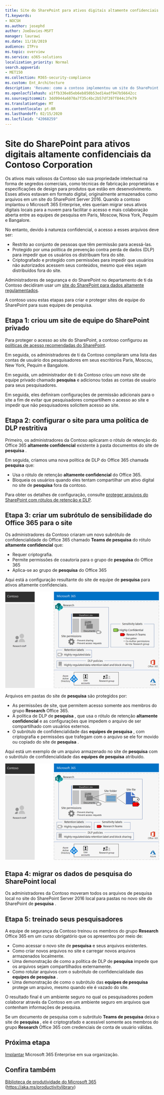```yaml
---
title: Site do SharePoint para ativos digitais altamente confidenciais da Contoso Corporation
f1.keywords:
- NOCSH
ms.author: josephd
author: JoeDavies-MSFT
manager: laurawi
ms.date: 11/18/2019
audience: ITPro
ms.topic: overview
ms.service: o365-solutions
localization_priority: Normal
search.appverid:
- MET150
ms.collection: M365-security-compliance
ms.custom: Ent_Architecture
description: 'Resumo: como a contoso implementou um site do SharePoint para dados altamente regulamentados para facilitar a colaboração entre suas equipes de pesquisa.'
ms.openlocfilehash: a1ffb336e85eb6eb850b53ed14adf947b56642cc
ms.sourcegitcommit: 3dd9944a6070a7f35c4bc2b57df397f844c3fe79
ms.translationtype: MT
ms.contentlocale: pt-BR
ms.lasthandoff: 02/15/2020
ms.locfileid: "42068259"
---
```

# <a name="sharepoint-site-for-highly-confidential-digital-assets-of-the-contoso-corporation"></a>Site do SharePoint para ativos digitais altamente confidenciais da Contoso Corporation

Os ativos mais valiosos da Contoso são sua propriedade intelectual na forma de segredos comerciais, como técnicas de fabricação proprietárias e especificações de design para produtos que estão em desenvolvimento. Esses ativos estavam em formato digital, originalmente armazenados como arquivos em um site do SharePoint Server 2016. Quando a contoso implantou o Microsoft 365 Enterprise, eles queriam migrar seus ativos digitais locais para a nuvem para facilitar o acesso e mais colaboração aberta entre as equipes de pesquisa em Paris, Moscow, Nova York, Pequim e Bangalore. 
  
No entanto, devido à natureza confidencial, o acesso a esses arquivos deve ser:

- Restrito ao conjunto de pessoas que têm permissão para acessá-las. 
- Protegido por uma política de prevenção contra perda de dados (DLP) para impedir que os usuários os distribuam fora do site.
- Criptografado e protegido com permissões para impedir que usuários não autorizados acessem seus conteúdos, mesmo que eles sejam distribuídos fora do site.

Administradores de segurança e do SharePoint no departamento de ti da Contoso decidiram usar um [site do SharePoint para dados altamente regulamentados](teams-sharepoint-online-sites-highly-regulated-data.md).
  
A contoso usou estas etapas para criar e proteger sites de equipe do SharePoint para suas equipes de pesquisa.

## <a name="step-1-created-a-private-sharepoint-team-site"></a>Etapa 1: criou um site de equipe do SharePoint privado

Para proteger o acesso ao site do SharePoint, a contoso configurou as [políticas de acesso recomendadas do SharePoint](sharepoint-file-access-policies.md).

Em seguida, os administradores de ti da Contoso compilaram uma lista das contas de usuário dos pesquisadores em seus escritórios Paris, Moscou, New York, Pequim e Bangalore. 

Em seguida, um administrador de ti da Contoso criou um novo site de equipe privado chamado **pesquisa** e adicionou todas as contas de usuário para seus pesquisadores.

Em seguida, eles definiram configurações de permissão adicionais para o site a fim de evitar que pesquisadores compartilhem o acesso ao site e impedir que não pesquisadores solicitem acesso ao site.

## <a name="step-2-configured-the-site-for-a-restrictive-dlp-policy"></a>Etapa 2: configurar o site para uma política de DLP restritiva

Primeiro, os administradores da Contoso aplicaram o rótulo de retenção do Office 365 **altamente confidencial** existente à pasta documentos do site de **pesquisa** .

Em seguida, criamos uma nova política de DLP do Office 365 chamada **pesquisa** que:

- Usa o rótulo de retenção **altamente confidencial** do Office 365. 
- Bloqueia os usuários quando eles tentam compartilhar um ativo digital no site de **pesquisa** fora da contoso.

Para obter os detalhes de configuração, consulte [proteger arquivos do SharePoint com rótulos de retenção e DLP](https://docs.microsoft.com/office365/enterprise/protect-sharepoint-online-files-with-office-365-labels-and-dlp).

## <a name="step-3-created-an-office-365-sensitivity-sublabel-for-the-site"></a>Etapa 3: criar um subrótulo de sensibilidade do Office 365 para o site

Os administradores da Contoso criaram um novo subrótulo de confidencialidade do Office 365 chamado **Teams de pesquisa** do rótulo **altamente confidencial** que:

- Requer criptografia.
- Permite permissões de coautoria para o grupo de **pesquisa** do Office 365
- Aplica-se ao grupo de **pesquisa** do Office 365

Aqui está a configuração resultante do site de equipe de **pesquisa** para ativos altamente confidenciais.

![A configuração resultante do site de equipe de pesquisa para ativos altamente confidenciais](../media/contoso-sharepoint-online-site-for-highly-confidential-assets/final-config.png)

Arquivos em pastas do site de **pesquisa** são protegidos por:

- As permissões de site, que permitem acesso somente aos membros do grupo **Research** Office 365.
- A política de DLP de **pesquisa** , que usa o rótulo de retenção **altamente confidencial** e as configurações que impedem o arquivo de ser compartilhado com usuários externos.
- O subrótulo de confidencialidade das **equipes de pesquisa** , com criptografia e permissões que trafegam com o arquivo se ele for movido ou copiado do site de **pesquisa** .

Aqui está um exemplo de um arquivo armazenado no site de **pesquisa** com o subrótulo de confidencialidade das **equipes de pesquisa** atribuído.

![A configuração resultante do site de equipe de pesquisa para ativos altamente confidenciais](../media/contoso-sharepoint-online-site-for-highly-confidential-assets/final-config-example-file.png)


## <a name="step-4-migrated-the-on-premises-sharepoint-research-data"></a>Etapa 4: migrar os dados de pesquisa do SharePoint local

Os administradores da Contoso moveram todos os arquivos de pesquisa local no site do SharePoint Server 2016 local para pastas no novo site do SharePoint de **pesquisa** .

## <a name="step-5-trained-their-researchers"></a>Etapa 5: treinado seus pesquisadores

A equipe de segurança da Contoso treinou os membros do grupo **Research** Office 365 em um curso obrigatório que os apresentou por meio de:

- Como acessar o novo site de **pesquisa** e seus arquivos existentes.
- Como criar novos arquivos no site e carregar novos arquivos armazenados localmente.
- Uma demonstração de como a política de DLP de **pesquisa** impede que os arquivos sejam compartilhados externamente.
- Como rotular arquivos com o subrótulo de confidencialidade das **equipes de pesquisa** .
- Uma demonstração de como o subrótulo das **equipes de pesquisa** protege um arquivo, mesmo quando ele é vazado do site.

O resultado final é um ambiente seguro no qual os pesquisadores podem colaborar através da Contoso em um ambiente seguro em arquivos que contenham informações de pesquisa. 

Se um documento de pesquisa com o subrótulo **Teams de pesquisa** deixa o site de **pesquisa** , ele é criptografado e acessível somente aos membros do grupo **Research** Office 365 com credenciais de conta de usuário válidas.

## <a name="next-step"></a>Próxima etapa

[Implantar](deploy-microsoft-365-enterprise.md) Microsoft 365 Enterprise em sua organização.

## <a name="see-also"></a>Confira também

[Biblioteca de produtividade do Microsoft 365](https://aka.ms/productivitylibrary) (https://aka.ms/productivitylibrary)
